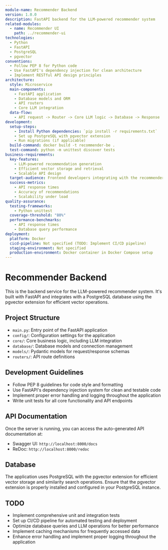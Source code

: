 ```yaml
---
module-name: Recommender Backend
version: 1.0.0
description: FastAPI backend for the LLM-powered recommender system
related-modules:
  - name: Recommender UI
    path: ../recommender-ui
technologies:
  - Python
  - FastAPI
  - PostgreSQL
  - pgvector
conventions:
  - Follow PEP 8 for Python code
  - Use FastAPI's dependency injection for clean architecture
  - Implement RESTful API design principles
architecture:
  style: Microservice
  main-components:
    - FastAPI application
    - Database models and ORM
    - API routers
    - Core LLM integration
  data-flow: 
    - API request -> Router -> Core LLM logic -> Database -> Response
development:
  setup-steps:
    - Install Python dependencies: `pip install -r requirements.txt`
    - Set up PostgreSQL with pgvector extension
    - Run migrations (if applicable)
  build-command: docker build -t recommender-be .
  test-command: python -m unittest discover tests
business-requirements:
  key-features:
    - LLM-powered recommendation generation
    - Efficient vector storage and retrieval
    - Scalable API design
  target-audience: Frontend developers integrating with the recommender system
  success-metrics:
    - API response times
    - Accuracy of recommendations
    - Scalability under load
quality-assurance:
  testing-frameworks:
    - Python unittest
  coverage-threshold: "80%"
  performance-benchmarks:
    - API response times
    - Database query performance
deployment:
  platform: Docker
  cicd-pipeline: Not specified (TODO: Implement CI/CD pipeline)
  staging-environment: Not specified
  production-environment: Docker container in Docker Compose setup
---
```


# Recommender Backend

This is the backend service for the LLM-powered recommender system. It's built with FastAPI and integrates with a PostgreSQL database using the pgvector extension for efficient vector operations.

## Project Structure

-   `main.py`: Entry point of the FastAPI application
-   `config/`: Configuration settings for the application
-   `core/`: Core business logic, including LLM integration
-   `database/`: Database models and connection management
-   `models/`: Pydantic models for request/response schemas
-   `routers/`: API route definitions

## Development Guidelines

-   Follow PEP 8 guidelines for code style and formatting
-   Use FastAPI's dependency injection system for clean and testable code
-   Implement proper error handling and logging throughout the application
-   Write unit tests for all core functionality and API endpoints

## API Documentation

Once the server is running, you can access the auto-generated API documentation at:

-   Swagger UI: `http://localhost:8000/docs`
-   ReDoc: `http://localhost:8000/redoc`

## Database

The application uses PostgreSQL with the pgvector extension for efficient vector storage and similarity search operations. Ensure that the pgvector extension is properly installed and configured in your PostgreSQL instance.

## TODO

-   Implement comprehensive unit and integration tests
-   Set up CI/CD pipeline for automated testing and deployment
-   Optimize database queries and LLM operations for better performance
-   Implement caching mechanisms for frequently accessed data
-   Enhance error handling and implement proper logging throughout the application
